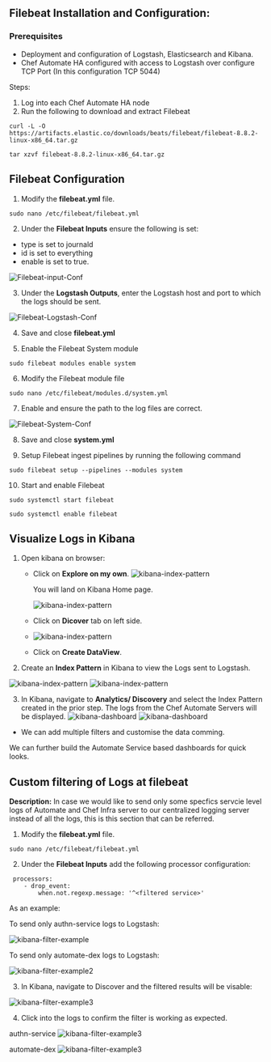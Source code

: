 ## Filebeat Installation and Configuration:

### Prerequisites

* Deployment and configuration of Logstash, Elasticsearch and Kibana.
* Chef Automate HA configured with access to Logstash over configure TCP Port (In this configuration TCP 5044)

Steps:
1. Log into each Chef Automate HA node
2. Run the following to download and extract Filebeat
```
curl -L -O https://artifacts.elastic.co/downloads/beats/filebeat/filebeat-8.8.2-linux-x86_64.tar.gz

tar xzvf filebeat-8.8.2-linux-x86_64.tar.gz
```

## Filebeat Configuration

1. Modify the **filebeat.yml** file.

```
sudo nano /etc/filebeat/filebeat.yml
```
2. Under the **Filebeat Inputs** ensure the following is set:

- type is set to journald
- id is set to everything
- enable is set to true.

![Filebeat-input-Conf](images/filebeat-inputs.png)

3. Under the **Logstash Outputs**, enter the Logstash host and port to which the logs should be sent.

 ![Filebeat-Logstash-Conf](images/filebeat-logstash.png)

4. Save and close **filebeat.yml**

5. Enable the Filebeat System module

```
sudo filebeat modules enable system
```
6. Modify the Filebeat module file

```
sudo nano /etc/filebeat/modules.d/system.yml
```
7. Enable and ensure the path to the log files are correct.

![Filebeat-System-Conf](images/filebeat-system.png)

8. Save and close **system.yml**

9. Setup Filebeat ingest pipelines by running the following command

```
sudo filebeat setup --pipelines --modules system
```
10. Start and enable Filebeat

```
sudo systemctl start filebeat
```
```
sudo systemctl enable filebeat
```


## Visualize Logs in Kibana

1. Open kibana on browser:
   + Click on **Explore on my own**.
     ![kibana-index-pattern](images/Kibana-Start.png)

     You will land on Kibana Home page.

     ![kibana-index-pattern](images/Kibana-Home.png)
   + Click on **Dicover** tab on left side.
   + ![kibana-index-pattern](images/Kibana-discover-firstime.png)
   + Click on **Create DataView**.

2. Create an **Index Pattern** in Kibana to view the Logs sent to Logstash.

![kibana-index-pattern](images/DataView%20setup.png)
![kibana-index-pattern](images/index-pattern.png)

3. In Kibana, navigate to **Analytics/ Discovery** and select the Index Pattern created in the prior step. The logs from the Chef Automate Servers will be displayed.
![kibana-dashboard](images/Kibana-discover-page.png)
![kibana-dashboard](images/kibana-dashboard.png)

+ We can add multiple filters and customise the data comming.

We can further build the Automate Service based dashboards for quick looks.

## Custom filtering of Logs at filebeat

**Description:** In case we would like to send only some specfics servcie level logs of Automate and Chef Infra server to our centralized logging server instead of all the logs, this is this section that can be referred.

1. Modify the **filebeat.yml** file.

```
sudo nano /etc/filebeat/filebeat.yml
```
2. Under the **Filebeat Inputs** add the following processor configuration:

```
 processors:
    - drop_event:
        when.not.regexp.message: '^<filtered service>'
```

As an example:

To send only authn-service logs to Logstash:

![kibana-filter-example](images/filebeat-authn.png)

To send only automate-dex logs to Logstash:

![kibana-filter-example2](images/filebeat-dex.png)

3. In Kibana, navigate to Discover and the filtered results will be visable:

![kibana-filter-example3](images/kibana-filter-authn.png)

4. Click into the logs to confirm the filter is working as expected.

authn-service
![kibana-filter-example3](images/kibana-filter-authn-detail.png)

automate-dex
![kibana-filter-example3](images/kibana-filter-dex-detail.png)
